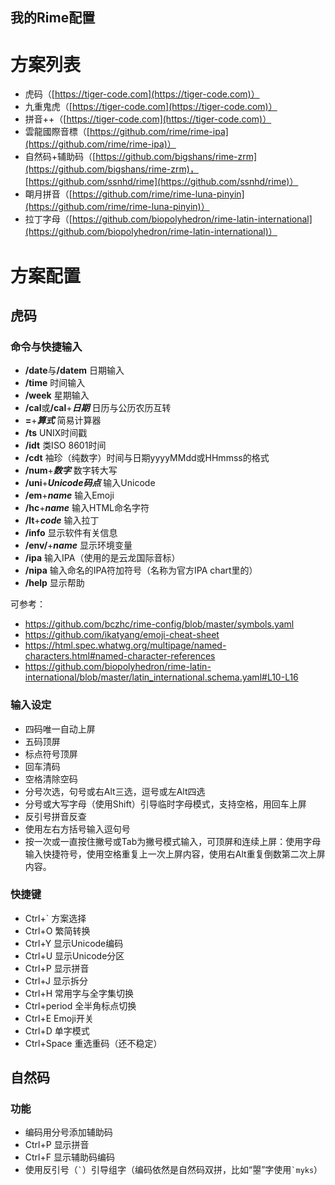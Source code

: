 我的Rime配置
--
# 方案列表

- 虎码（[https://tiger-code.com](https://tiger-code.com)）
- 九重鬼虎（[https://tiger-code.com](https://tiger-code.com)）
- 拼音++（[https://tiger-code.com](https://tiger-code.com)）
- 雲龍國際音標（[https://github.com/rime/rime-ipa](https://github.com/rime/rime-ipa)）
- 自然码+辅助码（[https://github.com/bigshans/rime-zrm](https://github.com/bigshans/rime-zrm)，[https://github.com/ssnhd/rime](https://github.com/ssnhd/rime)）
- 朙月拼音（[https://github.com/rime/rime-luna-pinyin](https://github.com/rime/rime-luna-pinyin)）
- 拉丁字母（[https://github.com/biopolyhedron/rime-latin-international](https://github.com/biopolyhedron/rime-latin-international)）

# 方案配置

## 虎码

### 命令与快捷输入

- **/date**与<b>/datem</b> 日期输入
- **/time** 时间输入
- **/week** 星期输入
- **/cal**或<b>/cal</b>+***日期*** 日历与公历农历互转
- **=**+***算式***  简易计算器
- **/ts** UNIX时间戳
- **/idt** 类ISO 8601时间
- **/cdt** 袖珍（纯数字）时间与日期yyyyMMdd或HHmmss的格式
- **/num**+***数字*** 数字转大写
- **/uni**+***Unicode码点*** 输入Unicode
- **/em**+***name*** 输入Emoji
- **/hc**+***name*** 输入HTML命名字符
- **/lt**+***code*** 输入拉丁
- **/info** 显示软件有关信息
- **/env/**+***name*** 显示环境变量
- **/ipa** 输入IPA（使用的是云龙国际音标）
- **/nipa** 输入命名的IPA符加符号（名称为官方IPA chart里的）
- **/help** 显示帮助

可参考：

- https://github.com/bczhc/rime-config/blob/master/symbols.yaml
- https://github.com/ikatyang/emoji-cheat-sheet
- https://html.spec.whatwg.org/multipage/named-characters.html#named-character-references
- https://github.com/biopolyhedron/rime-latin-international/blob/master/latin_international.schema.yaml#L10-L16

### 输入设定

- 四码唯一自动上屏
- 五码顶屏
- 标点符号顶屏
- 回车清码
- 空格清除空码
- 分号次选，句号或右Alt三选，逗号或左Alt四选
- 分号或大写字母（使用Shift）引导临时字母模式，支持空格，用回车上屏
- 反引号拼音反查
- 使用左右方括号输入逗句号
- 按一次或一直按住撇号或Tab为撇号模式输入，可顶屏和连续上屏：使用字母输入快捷符号，使用空格重复上一次上屏内容，使用右Alt重复倒数第二次上屏内容。

### 快捷键

- Ctrl+\` 方案选择
- Ctrl+O 繁简转换
- Ctrl+Y 显示Unicode编码
- Ctrl+U 显示Unicode分区
- Ctrl+P 显示拼音
- Ctrl+J 显示拆分
- Ctrl+H 常用字与全字集切换
- Ctrl+period 全半角标点切换
- Ctrl+E Emoji开关
- Ctrl+D 单字模式
- Ctrl+Space 重选重码（还不稳定）

## 自然码

### 功能

- 编码用分号添加辅助码
- Ctrl+P 显示拼音
- Ctrl+F 显示辅助码编码
- 使用反引号（`` ` ``）引导组字（编码依然是自然码双拼，比如“曌”字使用`` `myks ``）

